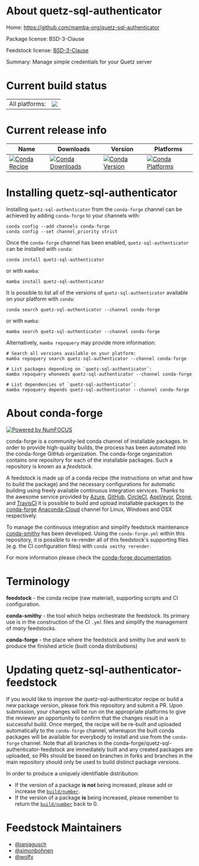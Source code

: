About quetz-sql-authenticator
=============================

Home: https://github.com/mamba-org/quetz-sql-authenticator

Package license: BSD-3-Clause

Feedstock license: [BSD-3-Clause](https://github.com/conda-forge/quetz-sql-authenticator-feedstock/blob/main/LICENSE.txt)

Summary: Manage simple credentials for your Quetz server

Current build status
====================


<table><tr><td>All platforms:</td>
    <td>
      <a href="https://dev.azure.com/conda-forge/feedstock-builds/_build/latest?definitionId=18721&branchName=main">
        <img src="https://dev.azure.com/conda-forge/feedstock-builds/_apis/build/status/quetz-sql-authenticator-feedstock?branchName=main">
      </a>
    </td>
  </tr>
</table>

Current release info
====================

| Name | Downloads | Version | Platforms |
| --- | --- | --- | --- |
| [![Conda Recipe](https://img.shields.io/badge/recipe-quetz--sql--authenticator-green.svg)](https://anaconda.org/conda-forge/quetz-sql-authenticator) | [![Conda Downloads](https://img.shields.io/conda/dn/conda-forge/quetz-sql-authenticator.svg)](https://anaconda.org/conda-forge/quetz-sql-authenticator) | [![Conda Version](https://img.shields.io/conda/vn/conda-forge/quetz-sql-authenticator.svg)](https://anaconda.org/conda-forge/quetz-sql-authenticator) | [![Conda Platforms](https://img.shields.io/conda/pn/conda-forge/quetz-sql-authenticator.svg)](https://anaconda.org/conda-forge/quetz-sql-authenticator) |

Installing quetz-sql-authenticator
==================================

Installing `quetz-sql-authenticator` from the `conda-forge` channel can be achieved by adding `conda-forge` to your channels with:

```
conda config --add channels conda-forge
conda config --set channel_priority strict
```

Once the `conda-forge` channel has been enabled, `quetz-sql-authenticator` can be installed with `conda`:

```
conda install quetz-sql-authenticator
```

or with `mamba`:

```
mamba install quetz-sql-authenticator
```

It is possible to list all of the versions of `quetz-sql-authenticator` available on your platform with `conda`:

```
conda search quetz-sql-authenticator --channel conda-forge
```

or with `mamba`:

```
mamba search quetz-sql-authenticator --channel conda-forge
```

Alternatively, `mamba repoquery` may provide more information:

```
# Search all versions available on your platform:
mamba repoquery search quetz-sql-authenticator --channel conda-forge

# List packages depending on `quetz-sql-authenticator`:
mamba repoquery whoneeds quetz-sql-authenticator --channel conda-forge

# List dependencies of `quetz-sql-authenticator`:
mamba repoquery depends quetz-sql-authenticator --channel conda-forge
```


About conda-forge
=================

[![Powered by
NumFOCUS](https://img.shields.io/badge/powered%20by-NumFOCUS-orange.svg?style=flat&colorA=E1523D&colorB=007D8A)](https://numfocus.org)

conda-forge is a community-led conda channel of installable packages.
In order to provide high-quality builds, the process has been automated into the
conda-forge GitHub organization. The conda-forge organization contains one repository
for each of the installable packages. Such a repository is known as a *feedstock*.

A feedstock is made up of a conda recipe (the instructions on what and how to build
the package) and the necessary configurations for automatic building using freely
available continuous integration services. Thanks to the awesome service provided by
[Azure](https://azure.microsoft.com/en-us/services/devops/), [GitHub](https://github.com/),
[CircleCI](https://circleci.com/), [AppVeyor](https://www.appveyor.com/),
[Drone](https://cloud.drone.io/welcome), and [TravisCI](https://travis-ci.com/)
it is possible to build and upload installable packages to the
[conda-forge](https://anaconda.org/conda-forge) [Anaconda-Cloud](https://anaconda.org/)
channel for Linux, Windows and OSX respectively.

To manage the continuous integration and simplify feedstock maintenance
[conda-smithy](https://github.com/conda-forge/conda-smithy) has been developed.
Using the ``conda-forge.yml`` within this repository, it is possible to re-render all of
this feedstock's supporting files (e.g. the CI configuration files) with ``conda smithy rerender``.

For more information please check the [conda-forge documentation](https://conda-forge.org/docs/).

Terminology
===========

**feedstock** - the conda recipe (raw material), supporting scripts and CI configuration.

**conda-smithy** - the tool which helps orchestrate the feedstock.
                   Its primary use is in the construction of the CI ``.yml`` files
                   and simplify the management of *many* feedstocks.

**conda-forge** - the place where the feedstock and smithy live and work to
                  produce the finished article (built conda distributions)


Updating quetz-sql-authenticator-feedstock
==========================================

If you would like to improve the quetz-sql-authenticator recipe or build a new
package version, please fork this repository and submit a PR. Upon submission,
your changes will be run on the appropriate platforms to give the reviewer an
opportunity to confirm that the changes result in a successful build. Once
merged, the recipe will be re-built and uploaded automatically to the
`conda-forge` channel, whereupon the built conda packages will be available for
everybody to install and use from the `conda-forge` channel.
Note that all branches in the conda-forge/quetz-sql-authenticator-feedstock are
immediately built and any created packages are uploaded, so PRs should be based
on branches in forks and branches in the main repository should only be used to
build distinct package versions.

In order to produce a uniquely identifiable distribution:
 * If the version of a package **is not** being increased, please add or increase
   the [``build/number``](https://docs.conda.io/projects/conda-build/en/latest/resources/define-metadata.html#build-number-and-string).
 * If the version of a package **is** being increased, please remember to return
   the [``build/number``](https://docs.conda.io/projects/conda-build/en/latest/resources/define-metadata.html#build-number-and-string)
   back to 0.

Feedstock Maintainers
=====================

* [@janjagusch](https://github.com/janjagusch/)
* [@simonbohnen](https://github.com/simonbohnen/)
* [@wolfv](https://github.com/wolfv/)

